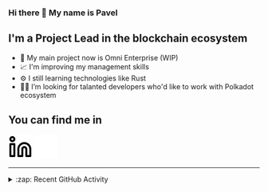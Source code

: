 ### Hi there 👋 My name is Pavel

## I'm a Project Lead in the blockchain ecosystem 

- 🚀 My main project now is Omni Enterprise (WIP)
- 📈 I'm improving my management skills
- ⚙️ I still learning technologies like Rust
- 🧑‍💻 I’m looking for talanted developers who'd like to work with Polkadot ecosystem

## You can find me in
[![website](./img/linkedin-light.svg)](https://www.linkedin.com/in/golovkinpl/)
[![website](./img/linkedin-dark.svg)](https://www.linkedin.com/in/golovkinpl/)

---

<details>
  <summary>:zap: Recent GitHub Activity</summary>
  
<!--START_SECTION:activity-->
1. 🗣 Commented on [#1155](https://github.com/novasamatech/metadata-portal/issues/1155#issuecomment-2660862223) in [novasamatech/metadata-portal](https://github.com/novasamatech/metadata-portal)
2. 🔒 Closed issue [#1155](https://github.com/novasamatech/metadata-portal/issues/1155) in [novasamatech/metadata-portal](https://github.com/novasamatech/metadata-portal)
3. 🔒 Closed issue [#1147](https://github.com/novasamatech/metadata-portal/issues/1147) in [novasamatech/metadata-portal](https://github.com/novasamatech/metadata-portal)
4. ❗ Opened issue [#3127](https://github.com/novasamatech/nova-spektr/issues/3127) in [novasamatech/nova-spektr](https://github.com/novasamatech/nova-spektr)
5. ❗ Opened issue [#3126](https://github.com/novasamatech/nova-spektr/issues/3126) in [novasamatech/nova-spektr](https://github.com/novasamatech/nova-spektr)
<!--END_SECTION:activity-->

</details>
